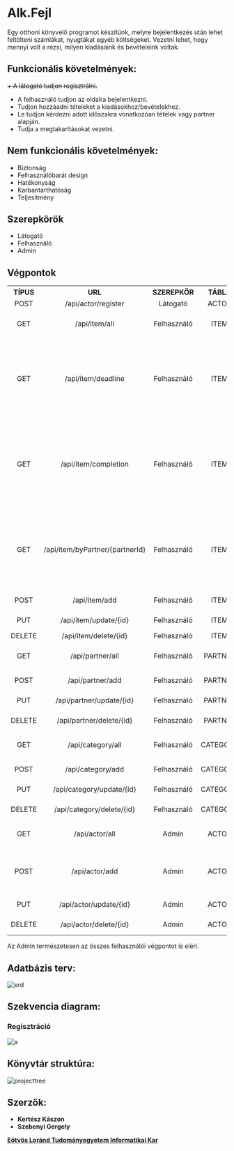 [Eötvös Loránd Tudományegyetem Informatikai Kar]: http://inf.elte.hu

# Alk.Fejl

Egy otthoni könyvelő programot készítünk, melyre bejelentkezés után lehet feltölteni számlákat, nyugtákat egyéb költségeket. Vezetni lehet, hogy mennyi volt a rezsi, milyen kiadásaink és bevételeink voltak.

## Funkcionális követelmények:

<del>+ A látogató tudjon regisztrálni.</del>
+ A felhasználó tudjon az oldalra bejelentkezni.
+ Tudjon hozzáadni tételeket a kiadásokhoz/bevételekhez.
+ Le tudjon kérdezni adott időszakra vonatkozóan tételek vagy partner alapján.
+ Tudja a megtakarításokat vezetni.

## Nem funkcionális követelmények:

+ Biztonság
+ Felhasználóbarát design
+ Hatékonyság
+ Karbantarthatóság
+ Teljesítmény

## Szerepkörök

+ Látogató
+ Felhasználó
+ Admin

## Végpontok

<table align="center" width="100%">
    <tr align="center" width="100%">
        <th width="20%">TÍPUS</th>
        <th width="20%">URL</th>
        <th width="20%">SZEREPKÖR</th>
        <th width="20%">TÁBLA</th>
        <th width="20%">LEÍRÁS</th>
    </tr>
    <del><tr align="center" width="100%">
        <td align="center" width="20%">POST</td>
        <td align="center" width="20%">/api/actor/register</td>
        <td align="center" width="20%">Látogató</td>
        <td align="center" width="20%">ACTOR</td>
        <td align="left" width="20%">regisztráció</td>
    </tr></del>
    <tr align="center" width="100%">
        <td align="center" width="20%">GET</td>
        <td align="center" width="20%">/api/item/all</td>
        <td align="center" width="20%">Felhasználó</td>
        <td align="center" width="20%">ITEM</td>
        <td align="left" width="20%">lekéri az összes tételét</td>
    </tr>
    <tr align="center" width="100%">
        <td align="center" width="20%">GET</td>
        <td align="center" width="20%">/api/item/deadline</td>
        <td align="center" width="20%">Felhasználó</td>
        <td align="center" width="20%">ITEM</td>
        <td align="left" width="20%">kettő fizetési határidő dátum paraméterrel lekéri az összes tételét az adott időszakban</td>
    </tr>
    <tr align="center" width="100%">
        <td align="center" width="20%">GET</td>
        <td align="center" width="20%">/api/item/completion</td>
        <td align="center" width="20%">Felhasználó</td>
        <td align="center" width="20%">ITEM</td>
        <td align="left" width="20%">kettő teljesítési határidő dátum paraméterrel lekéri az összes tételét az adott időszakban</td>
    </tr>
    <tr align="center" width="100%">
        <td align="center" width="20%">GET</td>
        <td align="center" width="20%">/api/item/byPartner/{partnerId}</td>
        <td align="center" width="20%">Felhasználó</td>
        <td align="center" width="20%">ITEM</td>
        <td align="left" width="20%">egy partner azonosítója paraméterrel lekéri az összes tételét amik ahhoz a partnerhez tartozak</td>
    </tr>
    <tr align="center" width="100%">
        <td align="center" width="20%">POST</td>
        <td align="center" width="20%">/api/item/add</td>
        <td align="center" width="20%">Felhasználó</td>
        <td align="center" width="20%">ITEM</td>
        <td align="left" width="20%">tételt hozzáad</td>
    </tr>
    <tr align="center" width="100%">
        <td align="center" width="20%">PUT</td>
        <td align="center" width="20%">/api/item/update/{id}</td>
        <td align="center" width="20%">Felhasználó</td>
        <td align="center" width="20%">ITEM</td>
        <td align="left" width="20%">tételt módosít</td>
    </tr>    
    <tr align="center" width="100%">
        <td align="center" width="20%">DELETE</td>
        <td align="center" width="20%">/api/item/delete/{id}</td>
        <td align="center" width="20%">Felhasználó</td>
        <td align="center" width="20%">ITEM</td>
        <td align="left" width="20%">tételt töröl</td>
    </tr>
    <tr align="center" width="100%">
        <td align="center" width="20%">GET</td>
        <td align="center" width="20%">/api/partner/all</td>
        <td align="center" width="20%">Felhasználó</td>
        <td align="center" width="20%">PARTNER</td>
        <td align="left" width="20%">lekéri az összes partnerét</td>
    </tr>
    <tr align="center" width="100%">
        <td align="center" width="20%">POST</td>
        <td align="center" width="20%">/api/partner/add</td>
        <td align="center" width="20%">Felhasználó</td>
        <td align="center" width="20%">PARTNER</td>
        <td align="left" width="20%">partnert hozzáad</td>
    </tr>
    <tr align="center" width="100%">
        <td align="center" width="20%">PUT</td>
        <td align="center" width="20%">/api/partner/update/{id}</td>
        <td align="center" width="20%">Felhasználó</td>
        <td align="center" width="20%">PARTNER</td>
        <td align="left" width="20%">partnert módosít</td>
    </tr>    
    <tr align="center" width="100%">
        <td align="center" width="20%">DELETE</td>
        <td align="center" width="20%">/api/partner/delete/{id}</td>
        <td align="center" width="20%">Felhasználó</td>
        <td align="center" width="20%">PARTNER</td>
        <td align="left" width="20%">partnert töröl</td>
    </tr>
    <tr align="center" width="100%">
        <td align="center" width="20%">GET</td>
        <td align="center" width="20%">/api/category/all</td>
        <td align="center" width="20%">Felhasználó</td>
        <td align="center" width="20%">CATEGORY</td>
        <td align="left" width="20%">lekéri az összes kategóriát</td>
    </tr>
    <tr align="center" width="100%">
        <td align="center" width="20%">POST</td>
        <td align="center" width="20%">/api/category/add</td>
        <td align="center" width="20%">Felhasználó</td>
        <td align="center" width="20%">CATEGORY</td>
        <td align="left" width="20%">kategóriát hozzáad</td>
    </tr>
    <tr align="center" width="100%">
        <td align="center" width="20%">PUT</td>
        <td align="center" width="20%">/api/category/update/{id}</td>
        <td align="center" width="20%">Felhasználó</td>
        <td align="center" width="20%">CATEGORY</td>
        <td align="left" width="20%">kategóriát módosít</td>
    </tr>    
    <tr align="center" width="100%">
        <td align="center" width="20%">DELETE</td>
        <td align="center" width="20%">/api/category/delete/{id}</td>
        <td align="center" width="20%">Felhasználó</td>
        <td align="center" width="20%">CATEGORY</td>
        <td align="left" width="20%">kategóriát töröl</td>
    </tr>
        <tr align="center" width="100%">
        <td align="center" width="20%">GET</td>
        <td align="center" width="20%">/api/actor/all</td>
        <td align="center" width="20%">Admin</td>
        <td align="center" width="20%">ACTOR</td>
        <td align="left" width="20%">lekéri az összes felhasználót</td>
    </tr>
    <tr align="center" width="100%">
        <td align="center" width="20%">POST</td>
        <td align="center" width="20%">/api/actor/add</td>
        <td align="center" width="20%">Admin</td>
        <td align="center" width="20%">ACTOR</td>
        <td align="left" width="20%">felhasználót hozzáad, nem regisztráción keresztül</td>
    </tr>
    <tr align="center" width="100%">
        <td align="center" width="20%">PUT</td>
        <td align="center" width="20%">/api/actor/update/{id}</td>
        <td align="center" width="20%">Admin</td>
        <td align="center" width="20%">ACTOR</td>
        <td align="left" width="20%">felhasználót módosít</td>
    </tr>    
    <tr align="center" width="100%">
        <td align="center" width="20%">DELETE</td>
        <td align="center" width="20%">/api/actor/delete/{id}</td>
        <td align="center" width="20%">Admin</td>
        <td align="center" width="20%">ACTOR</td>
        <td align="left" width="20%">felhasználót töröl</td>
    </tr>
</table>

Az Admin természetesen az összes felhasználói végpontot is eléri.

## Adatbázis terv:
![erd](https://user-images.githubusercontent.com/17639500/47970635-80731580-e088-11e8-9735-4f35f8f5718c.PNG)

## Szekvencia diagram:
### Regisztráció
![a](https://user-images.githubusercontent.com/36520783/47970949-3d1aa600-e08c-11e8-8773-7870571261f0.PNG)

## Könyvtár struktúra:
![projecttree](https://user-images.githubusercontent.com/36520783/47971152-ebbfe600-e08e-11e8-883d-4060ffbe83c4.PNG)
<!---
<table align="center" width="100%">
    <th colspan="3" width="100%">ACTOR</th>
    <tr align="center" width="100%">
        <th width="33%">ATTRIBÚTUM</th>
        <th width="33%">TÍPUS</th>
        <th width="33%">LEÍRÁS</th>
    </tr>
    <tr align="center" width="100%">
        <td align="center" width="33%">ID</td>
        <td align="center" width="33%">BIGINT</td>
        <td align="justify" width="33%">felhasználó azonosítója (PK)</td>
    <tr align="center" width="100%">
        <td align="center" width="33%">FIRST_NAME</td>
        <td align="center" width="33%">VARCHAR2(30)</td>
        <td align="justify" width="33%">felhasználó keresztneve</td>
    </tr>
    <tr align="center" width="100%">
        <td align="center" width="33%">LAST_NAME</td>
        <td align="center" width="33%">VARCHAR2(30)</td>
        <td align="justify" width="33%">felhasználó vezetékneve</td>
    </tr>
    <tr align="center" width="100%">
        <td align="center" width="33%">PASSWORD</td>
        <td align="center" width="33%">VARCHAR2(60)</td>
        <td align="justify" width="33%">hashelt jelszó</td>
    </tr>
    <tr align="center" width="100%">
        <td align="center" width="33%">EMAIL</td>
        <td align="center" width="33%">VARCHAR2(50)</td>
        <td align="justify" width="33%">email cím</td>
    </tr>
    <tr align="center" width="100%">
        <td align="center" width="33%">BALANCE</td>
        <td align="center" width="33%">BIGINT</td>
        <td align="justify" width="33%">felhasználó egyenlege</td>
    </tr>
</table>

<table align="center" width="100%">
    <th colspan="3" width="100%">PARTNER</th>
    <tr align="center" width="100%">
        <th width="33%">ATTRIBÚTUM</th>
        <th width="33%">TÍPUS</th>
        <th width="33%">LEÍRÁS</th>
    </tr>
    <tr align="center" width="100%">
        <td align="center" width="33%">ID</td>
        <td align="center" width="33%">BIGINT</td>
        <td align="justify" width="33%">partner azonosítója (PK)</td>
    <tr align="center" width="100%">
        <td align="center" width="33%">NAME</td>
        <td align="center" width="33%">VARCHAR2(60)</td>
        <td align="justify" width="33%">partner/cég neve</td>
    </tr>
    <tr align="center" width="100%">
        <td align="center" width="33%">CITY</td>
        <td align="center" width="33%">VARCHAR2(60)</td>
        <td align="justify" width="33%">partner/cég városa</td>
    </tr>
    <tr align="center" width="100%">
        <td align="center" width="33%">ADDRESS</td>
        <td align="center" width="33%">VARCHAR2(60)</td>
        <td align="justify" width="33%">partner/cég címe</td>
    </tr>
    <tr align="center" width="100%">
        <td align="center" width="33%">TAX_NUM</td>
        <td align="center" width="33%">VARCHAR2(11)</td>
        <td align="justify" width="33%">adószám</td>
    </tr>
</table>

<table align="center" width="100%">
    <th colspan="3" width="100%">ITEM</th>
    <tr align="center" width="100%">
        <th width="33%">ATTRIBÚTUM</th>
        <th width="33%">TÍPUS</th>
        <th width="33%">LEÍRÁS</th>
    </tr>
    <tr align="center" width="100%">
        <td align="center" width="33%">ID</td>
        <td align="center" width="33%">BIGINT</td>
        <td align="justify" width="33%">tétel azonosítója (PK)</td>
    </tr>
    <tr align="center" width="100%">
        <td align="center" width="33%">ACTOR_ID</td>
        <td align="center" width="33%">BIGINT</td>
        <td align="justify" width="33%">tulajdonos azonosítója (FK)</td>
    </tr>
    <tr align="center" width="100%">
        <td align="center" width="33%">CATEGORY</td>
        <td align="center" width="33%">VARCHAR2(30)</td>
        <td align="justify" width="33%">a tétel kategóriája (FK)</td>
    </tr>
    <tr align="center" width="100%">
        <td align="center" width="33%">NAME</td>
        <td align="center" width="33%">VARCHAR2(50)</td>
        <td align="justify" width="33%">a tétel neve</td>
    </tr>
    <tr align="center" width="100%">
        <td align="center" width="33%">PARTNER_ID</td>
        <td align="center" width="33%">BIGINT</td>
        <td align="justify" width="33%">a partner azonosítója</td>
    </tr>
    <tr align="center" width="100%">
        <td align="center" width="33%">AMOUNT</td>
        <td align="center" width="33%">BIGINT</td>
        <td align="justify" width="33%">a tétel összege</td>
    </tr>
    <tr align="center" width="100%">
        <td align="center" width="33%">DATE_OF_DEADLINE</td>
        <td align="center" width="33%">DATE</td>
        <td align="justify" width="33%">a tétel fizetési határideje</td>
    </tr>
    <tr align="center" width="100%">
        <td align="center" width="33%">DATE_OF_COMPLETION</td>
        <td align="center" width="33%">DATE</td>
        <td align="justify" width="33%">a tétel teljesítésének ideje</td>
    </tr>
    <tr align="center" width="100%">
        <td align="center" width="33%">DESCRIPTION</td>
        <td align="center" width="33%">VARCHAR2(50)</td>
        <td align="justify" width="33%">a tételhez tartozó megjegyzés</td>
    </tr>
</table>

<table align="center" width="100%">
    <th colspan="3" width="100%">CATEGORY</th>
    <tr align="center" width="100%">
        <th width="33%">ATTRIBÚTUM</th>
        <th width="33%">TÍPUS</th>
        <th width="33%">LEÍRÁS</th>
    </tr>
    <tr align="center" width="100%">
        <td align="center" width="33%">ID</td>
        <td align="center" width="33%">BIGINT</td>
        <td align="justify" width="33%">a kategória azonosítója (PK)</td>
    </tr>
    <tr align="center" width="100%">
        <td align="center" width="33%">CATEGORY</td>
        <td align="center" width="33%">VARCHAR2(30)</td>
        <td align="justify" width="33%">kategória megnevezése</td>
    </tr>
</table>
--->
## Szerzők:

+ **Kertész Kászon**
+ **Szebenyi Gergely**

**[Eötvös Loránd Tudományegyetem Informatikai Kar]**
